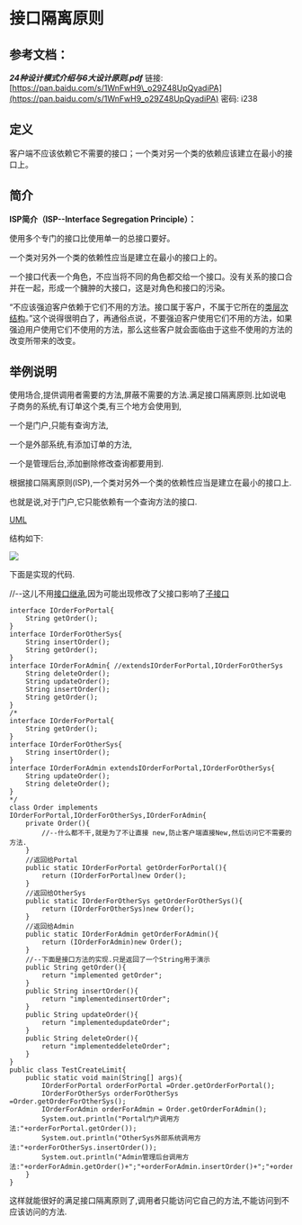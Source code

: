 # 接口隔离原则

## 参考文档：

_**24种设计模式介绍与6大设计原则.pdf**_   链接: [https://pan.baidu.com/s/1WnFwH9\_o29Z48UpQyadiPA](https://pan.baidu.com/s/1WnFwH9_o29Z48UpQyadiPA) 密码: i238

## 定义

客户端不应该依赖它不需要的接口；一个类对另一个类的依赖应该建立在最小的接口上。

## 简介

**ISP简介（ISP--Interface Segregation Principle）：**

使用多个专门的接口比使用单一的总接口要好。

一个类对另外一个类的依赖性应当是建立在最小的接口上的。

一个接口代表一个角色，不应当将不同的角色都交给一个接口。没有关系的接口合并在一起，形成一个臃肿的大接口，这是对角色和接口的污染。

“不应该强迫客户依赖于它们不用的方法。接口属于客户，不属于它所在的[类层次结构](https://baike.baidu.com/item/类层次结构/4685758)。”这个说得很明白了，再通俗点说，不要强迫客户使用它们不用的方法，如果强迫用户使用它们不使用的方法，那么这些客户就会面临由于这些不使用的方法的改变所带来的改变。

## 举例说明

使用场合,提供调用者需要的方法,屏蔽不需要的方法.满足接口隔离原则.比如说电子商务的系统,有订单这个类,有三个地方会使用到,

一个是门户,只能有查询方法,

一个是外部系统,有添加订单的方法,

一个是管理后台,添加删除修改查询都要用到.

根据接口隔离原则\(ISP\),一个类对另外一个类的依赖性应当是建立在最小的接口上.

也就是说,对于门户,它只能依赖有一个查询方法的接口.

[UML](https://baike.baidu.com/item/UML/446747)

结构如下:

[![](https://gss3.bdstatic.com/-Po3dSag_xI4khGkpoWK1HF6hhy/baike/s%3D220/sign=512742bdd7ca7bcb797bc02d8e096b3f/5882b2b7d0a20cf4128485a176094b36acaf99b3.jpg)](https://baike.baidu.com/pic/接口隔离原则/3104602/0/9a1151c2f64bcb7be5dd3bdc?fr=lemma&ct=single)

下面是实现的代码.

//--这儿不用[接口继承](https://baike.baidu.com/item/接口继承/2475168),因为可能出现修改了父接口影响了[子接口](https://baike.baidu.com/item/子接口)

```
interface IOrderForPortal{
    String getOrder();
}
interface IOrderForOtherSys{
    String insertOrder();
    String getOrder();
}
interface IOrderForAdmin{ //extendsIOrderForPortal,IOrderForOtherSys
    String deleteOrder();
    String updateOrder();
    String insertOrder();
    String getOrder();
}
/*
interface IOrderForPortal{
    String getOrder();
}
interface IOrderForOtherSys{
    String insertOrder();
}
interface IOrderForAdmin extendsIOrderForPortal,IOrderForOtherSys{
    String updateOrder();
    String deleteOrder();
}
*/
class Order implements IOrderForPortal,IOrderForOtherSys,IOrderForAdmin{
    private Order(){
        //--什么都不干,就是为了不让直接 new,防止客户端直接New,然后访问它不需要的方法.
    }
    //返回给Portal
    public static IOrderForPortal getOrderForPortal(){
        return (IOrderForPortal)new Order();
    }
    //返回给OtherSys
    public static IOrderForOtherSys getOrderForOtherSys(){
        return (IOrderForOtherSys)new Order();
    }
    //返回给Admin
    public static IOrderForAdmin getOrderForAdmin(){
        return (IOrderForAdmin)new Order();
    }
    //--下面是接口方法的实现.只是返回了一个String用于演示
    public String getOrder(){
        return "implemented getOrder";
    }
    public String insertOrder(){
        return "implementedinsertOrder";
    }
    public String updateOrder(){
        return "implementedupdateOrder";
    }
    public String deleteOrder(){
        return "implementeddeleteOrder";
    }
}
public class TestCreateLimit{
    public static void main(String[] args){
        IOrderForPortal orderForPortal =Order.getOrderForPortal();
        IOrderForOtherSys orderForOtherSys =Order.getOrderForOtherSys();
        IOrderForAdmin orderForAdmin = Order.getOrderForAdmin();
        System.out.println("Portal门户调用方法:"+orderForPortal.getOrder());
        System.out.println("OtherSys外部系统调用方法:"+orderForOtherSys.insertOrder());
        System.out.println("Admin管理后台调用方法:"+orderForAdmin.getOrder()+";"+orderForAdmin.insertOrder()+";"+orderForAdmin.updateOrder()+";"+orderForAdmin.deleteOrder());
    }
}
```

这样就能很好的满足接口隔离原则了,调用者只能访问它自己的方法,不能访问到不应该访问的方法.

